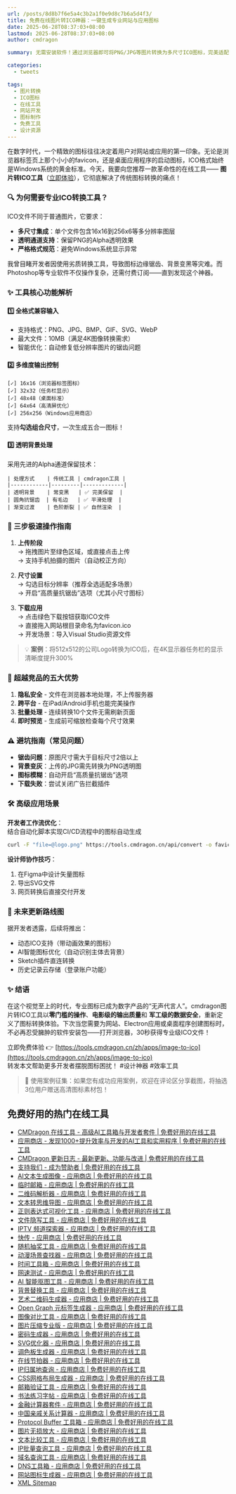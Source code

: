 ```yaml
---
url: /posts/8d8b7f6e5a4c3b2a1f0e9d8c7b6a5d4f3/
title: 免费在线图片转ICO神器：一键生成专业网站与应用图标
date: 2025-06-28T08:37:03+08:00
lastmod: 2025-06-28T08:37:03+08:00
author: cmdragon

summary: 无需安装软件！通过浏览器即可将PNG/JPG等图片转换为多尺寸ICO图标，完美适配网站favicon和Windows应用程序，支持透明背景与批量尺寸生成。

categories:
  - tweets

tags:
  - 图片转换
  - ICO图标
  - 在线工具
  - 网站开发
  - 图标制作
  - 免费工具
  - 设计资源
---
```


在数字时代，一个精致的图标往往决定着用户对网站或应用的第一印象。无论是浏览器标签页上那个小小的favicon，还是桌面应用程序的启动图标，ICO格式始终是Windows系统的黄金标准。今天，我要向您推荐一款革命性的在线工具——
**图片转ICO工具**（[立即体验](https://tools.cmdragon.cn/zh/apps/image-to-ico)），它彻底解决了传统图标转换的痛点！

### 🔍 为何需要专业ICO转换工具？

ICO文件不同于普通图片，它要求：

- **多尺寸集成**：单个文件包含16x16到256x6等多分辨率图层
- **透明通道支持**：保留PNG的Alpha透明效果
- **严格格式规范**：避免Windows系统显示异常

我曾目睹开发者因使用劣质转换工具，导致图标边缘锯齿、背景变黑等灾难。而Photoshop等专业软件不仅操作复杂，还需付费订阅——直到发现这个神器。

### ✨ 工具核心功能解析

#### 1️⃣ 全格式兼容输入

- 支持格式：PNG、JPG、BMP、GIF、SVG、WebP
- 最大文件：10MB（满足4K图像转换需求）
- 智能优化：自动修复低分辨率图片的锯齿问题

#### 2️⃣ 多维度输出控制

```示例配置面板（模拟界面）
[✓] 16x16（浏览器标签图标）
[✓] 32x32（任务栏显示）
[✓] 48x48（桌面标准）
[✓] 64x64（高清屏优化）
[✓] 256x256（Windows应用商店）
```

支持**勾选组合尺寸**，一次生成五合一图标！

#### 3️⃣ 透明背景处理

采用先进的Alpha通道保留技术：

```技术对比表
| 处理方式    | 传统工具 | cmdragon工具 |
|------------|---------|-------------|
| 透明背景    | 常变黑   | ✅ 完美保留  |
| 圆角抗锯齿  | 有毛边   | ✅ 平滑处理  |
| 渐变过渡    | 色阶断裂 | ✅ 自然渲染  |
```

### 🚀 三步极速操作指南

1. **上传阶段**  
   → 拖拽图片至绿色区域，或直接点击上传  
   → 支持手机拍摄的图片（自动校正方向）

2. **尺寸设置**  
   → 勾选目标分辨率（推荐全选适配多场景）  
   → 开启“高质量抗锯齿”选项（尤其小尺寸图标）

3. **下载应用**  
   → 点击绿色下载按钮获取ICO文件  
   → 直接拖入网站根目录命名为favicon.ico  
   → 开发场景：导入Visual Studio资源文件

> 💡 **案例**：将512x512的公司Logo转换为ICO后，在4K显示器任务栏的显示清晰度提升300%

### 🌟 超越竞品的五大优势

1. **隐私安全** - 文件在浏览器本地处理，不上传服务器
2. **跨平台** - 在iPad/Android手机也能完美操作
3. **批量处理** - 连续转换10个文件无需刷新页面
4. **即时预览** - 生成前可缩放检查每个尺寸效果

### ⚠️ 避坑指南（常见问题）

- **锯齿问题**：原图尺寸需大于目标尺寸2倍以上
- **背景变灰**：上传的JPG需先转换为PNG透明图
- **图标模糊**：自动开启“高质量抗锯齿”选项
- **下载失败**：尝试关闭广告拦截插件

### 🛠️ 高级应用场景

**开发者工作流优化**：  
结合自动化脚本实现CI/CD流程中的图标自动生成

```bash
curl -F "file=@logo.png" https://tools.cmdragon.cn/api/convert -o favicon.ico
```

**设计师协作技巧**：

1. 在Figma中设计矢量图标
2. 导出SVG文件
3. 网页转换后直接交付开发


### 🌈 未来更新路线图

据开发者透露，后续将推出：

- 动态ICO支持（带动画效果的图标）
- AI智能图标优化（自动识别主体去背景）
- Sketch插件直连转换
- 历史记录云存储（登录账户功能）

### ✨ 结语

在这个视觉至上的时代，专业图标已成为数字产品的“无声代言人”。cmdragon图片转ICO工具以**零门槛的操作**、**电影级的输出质量**和
**军工级的数据安全**，重新定义了图标转换体验。下次当您需要为网站、Electron应用或桌面程序创建图标时，不必再忍受臃肿的软件安装包——打开浏览器，30秒获得专业级ICO文件！

立即免费体验 👉 [https://tools.cmdragon.cn/zh/apps/image-to-ico](https://tools.cmdragon.cn/zh/apps/image-to-ico)  
转发本文帮助更多开发者摆脱图标困扰！ #设计神器 #效率工具

> 📢 使用案例征集：如果您有成功应用案例，欢迎在评论区分享截图，将抽选3位用户赠送高清图标素材包！

## 免费好用的热门在线工具

- [CMDragon 在线工具 - 高级AI工具箱与开发者套件 | 免费好用的在线工具](https://tools.cmdragon.cn/zh)
- [应用商店 - 发现1000+提升效率与开发的AI工具和实用程序 | 免费好用的在线工具](https://tools.cmdragon.cn/zh/apps?category=trending)
- [CMDragon 更新日志 - 最新更新、功能与改进 | 免费好用的在线工具](https://tools.cmdragon.cn/zh/changelog)
- [支持我们 - 成为赞助者 | 免费好用的在线工具](https://tools.cmdragon.cn/zh/sponsor)
- [AI文本生成图像 - 应用商店 | 免费好用的在线工具](https://tools.cmdragon.cn/zh/apps/text-to-image-ai)
- [临时邮箱 - 应用商店 | 免费好用的在线工具](https://tools.cmdragon.cn/zh/apps/temp-email)
- [二维码解析器 - 应用商店 | 免费好用的在线工具](https://tools.cmdragon.cn/zh/apps/qrcode-parser)
- [文本转思维导图 - 应用商店 | 免费好用的在线工具](https://tools.cmdragon.cn/zh/apps/text-to-mindmap)
- [正则表达式可视化工具 - 应用商店 | 免费好用的在线工具](https://tools.cmdragon.cn/zh/apps/regex-visualizer)
- [文件隐写工具 - 应用商店 | 免费好用的在线工具](https://tools.cmdragon.cn/zh/apps/steganography-tool)
- [IPTV 频道探索器 - 应用商店 | 免费好用的在线工具](https://tools.cmdragon.cn/zh/apps/iptv-explorer)
- [快传 - 应用商店 | 免费好用的在线工具](https://tools.cmdragon.cn/zh/apps/snapdrop)
- [随机抽奖工具 - 应用商店 | 免费好用的在线工具](https://tools.cmdragon.cn/zh/apps/lucky-draw)
- [动漫场景查找器 - 应用商店 | 免费好用的在线工具](https://tools.cmdragon.cn/zh/apps/anime-scene-finder)
- [时间工具箱 - 应用商店 | 免费好用的在线工具](https://tools.cmdragon.cn/zh/apps/time-toolkit)
- [网速测试 - 应用商店 | 免费好用的在线工具](https://tools.cmdragon.cn/zh/apps/speed-test)
- [AI 智能抠图工具 - 应用商店 | 免费好用的在线工具](https://tools.cmdragon.cn/zh/apps/background-remover)
- [背景替换工具 - 应用商店 | 免费好用的在线工具](https://tools.cmdragon.cn/zh/apps/background-replacer)
- [艺术二维码生成器 - 应用商店 | 免费好用的在线工具](https://tools.cmdragon.cn/zh/apps/artistic-qrcode)
- [Open Graph 元标签生成器 - 应用商店 | 免费好用的在线工具](https://tools.cmdragon.cn/zh/apps/open-graph-generator)
- [图像对比工具 - 应用商店 | 免费好用的在线工具](https://tools.cmdragon.cn/zh/apps/image-comparison)
- [图片压缩专业版 - 应用商店 | 免费好用的在线工具](https://tools.cmdragon.cn/zh/apps/image-compressor)
- [密码生成器 - 应用商店 | 免费好用的在线工具](https://tools.cmdragon.cn/zh/apps/password-generator)
- [SVG优化器 - 应用商店 | 免费好用的在线工具](https://tools.cmdragon.cn/zh/apps/svg-optimizer)
- [调色板生成器 - 应用商店 | 免费好用的在线工具](https://tools.cmdragon.cn/zh/apps/color-palette)
- [在线节拍器 - 应用商店 | 免费好用的在线工具](https://tools.cmdragon.cn/zh/apps/online-metronome)
- [IP归属地查询 - 应用商店 | 免费好用的在线工具](https://tools.cmdragon.cn/zh/apps/ip-geolocation)
- [CSS网格布局生成器 - 应用商店 | 免费好用的在线工具](https://tools.cmdragon.cn/zh/apps/css-grid-layout)
- [邮箱验证工具 - 应用商店 | 免费好用的在线工具](https://tools.cmdragon.cn/zh/apps/email-validator)
- [书法练习字帖 - 应用商店 | 免费好用的在线工具](https://tools.cmdragon.cn/zh/apps/calligraphy-practice)
- [金融计算器套件 - 应用商店 | 免费好用的在线工具](https://tools.cmdragon.cn/zh/apps/finance-calculator-suite)
- [中国亲戚关系计算器 - 应用商店 | 免费好用的在线工具](https://tools.cmdragon.cn/zh/apps/chinese-kinship-calculator)
- [Protocol Buffer 工具箱 - 应用商店 | 免费好用的在线工具](https://tools.cmdragon.cn/zh/apps/protobuf-toolkit)
- [图片无损放大 - 应用商店 | 免费好用的在线工具](https://tools.cmdragon.cn/zh/apps/image-upscaler)
- [文本比较工具 - 应用商店 | 免费好用的在线工具](https://tools.cmdragon.cn/zh/apps/text-compare)
- [IP批量查询工具 - 应用商店 | 免费好用的在线工具](https://tools.cmdragon.cn/zh/apps/ip-batch-lookup)
- [域名查询工具 - 应用商店 | 免费好用的在线工具](https://tools.cmdragon.cn/zh/apps/domain-finder)
- [DNS工具箱 - 应用商店 | 免费好用的在线工具](https://tools.cmdragon.cn/zh/apps/dns-toolkit)
- [网站图标生成器 - 应用商店 | 免费好用的在线工具](https://tools.cmdragon.cn/zh/apps/favicon-generator)
- [XML Sitemap](https://tools.cmdragon.cn/sitemap_index.xml)
